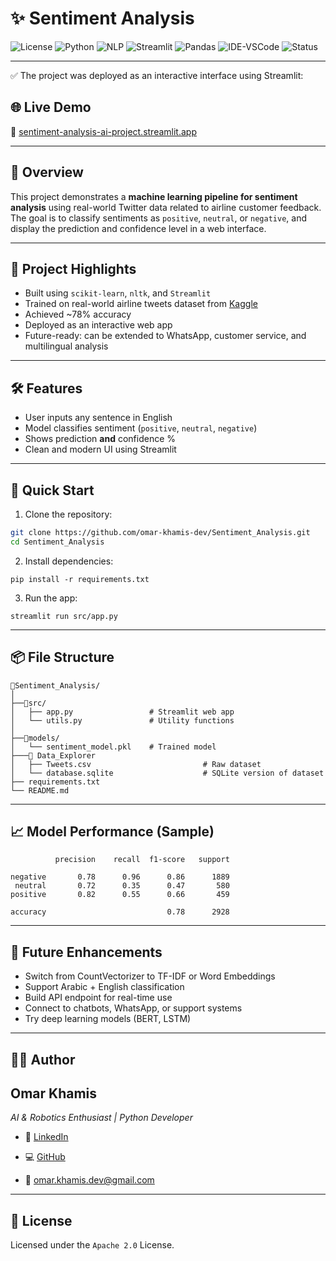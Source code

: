 # ✨ Sentiment Analysis

![License](https://img.shields.io/badge/License-Apache%202.0-blue.svg)
![Python](https://img.shields.io/badge/Python-3.10+-blue.svg?logo=python)
![NLP](https://img.shields.io/badge/NLP-Scikit--learn-brightgreen.svg)
![Streamlit](https://img.shields.io/badge/WebApp-Streamlit-red.svg)
![Pandas](https://img.shields.io/badge/Data-Pandas-yellow.svg)
![IDE-VSCode](https://img.shields.io/badge/IDE-VS%20Code-007ACC?logo=visualstudiocode)
![Status](https://img.shields.io/badge/Status-Deployed-brightgreen)

---

✅ The project was deployed as an interactive interface using Streamlit:
## 🌐 Live Demo
🔗 [sentiment-analysis-ai-project.streamlit.app](https://sentiment-analysis-ai-app.streamlit.app)

---

## 🧠 Overview
This project demonstrates a **machine learning pipeline for sentiment analysis** using real-world Twitter data related to airline customer feedback. The goal is to classify sentiments as `positive`, `neutral`, or `negative`, and display the prediction and confidence level in a web interface.

---

## 🎯 Project Highlights
- Built using `scikit-learn`, `nltk`, and `Streamlit`
- Trained on real-world airline tweets dataset from [Kaggle](https://www.kaggle.com/datasets/crowdflower/twitter-airline-sentiment)
- Achieved ~78% accuracy
- Deployed as an interactive web app
- Future-ready: can be extended to WhatsApp, customer service, and multilingual analysis

---

## 🛠 Features
- User inputs any sentence in English
- Model classifies sentiment (`positive`, `neutral`, `negative`)
- Shows prediction **and** confidence %
- Clean and modern UI using Streamlit

---

## 🚀 Quick Start
1. Clone the repository:
```bash
git clone https://github.com/omar-khamis-dev/Sentiment_Analysis.git
cd Sentiment_Analysis
```
2. Install dependencies:
```
pip install -r requirements.txt
```
3. Run the app:

```
streamlit run src/app.py
```

---

## 📦 File Structure
```
📁Sentiment_Analysis/
│
├──📁src/
│   ├── app.py                 # Streamlit web app
│   └── utils.py               # Utility functions
│
├──📁models/
│   └── sentiment_model.pkl    # Trained model
├───📁 Data_Explorer
│   ├── Tweets.csv                         # Raw dataset
│   └── database.sqlite                    # SQLite version of dataset
├── requirements.txt
└── README.md

```

---

## 📈 Model Performance (Sample)
```
          precision    recall  f1-score   support

negative       0.78      0.96      0.86      1889
 neutral       0.72      0.35      0.47       580
positive       0.82      0.55      0.66       459

accuracy                           0.78      2928

```

---

## 🧠 Future Enhancements
- Switch from CountVectorizer to TF-IDF or Word Embeddings
- Support Arabic + English classification
- Build API endpoint for real-time use
- Connect to chatbots, WhatsApp, or support systems
- Try deep learning models (BERT, LSTM)

---

## 👨‍💻 Author
## Omar Khamis
*AI & Robotics Enthusiast | Python Developer*

- 💼 [LinkedIn](https://www.linkedin.com/in/omar-khamis-dev)

- 💻 [GitHub](https://github.com/omar-khamis-dev)

- 📧 omar.khamis.dev@gmail.com

---

## 📜 License
Licensed under the `Apache 2.0` License.
